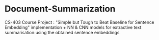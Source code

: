 # Document-Summarization
CS-403 Course Project : "Simple but Tough to Beat Baseline for Sentence Embedding" implementation + NN &amp; CNN models for extractive text summarisation using the obtained sentence embeddings
